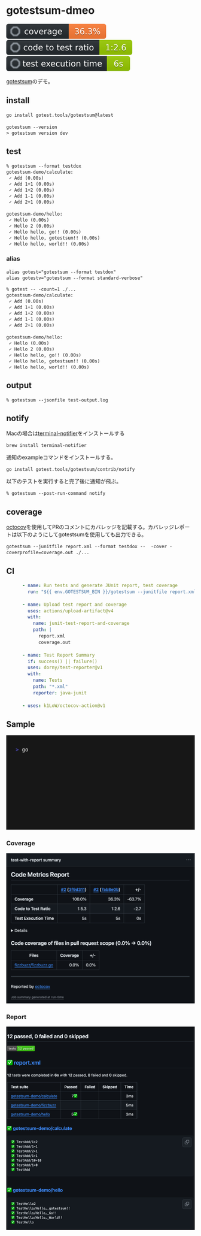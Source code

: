 # gotestsum-dmeo

![coverage](docs/coverage.svg) ![coverage](docs/ratio.svg) ![coverage](docs/time.svg)

[gotestsum](https://github.com/gotestyourself/gotestsum?tab=readme-ov-file)のデモ。

## install

```
go install gotest.tools/gotestsum@latest

gotestsum --version
> gotestsum version dev
```

## test

```
% gotestsum --format testdox         
gotestsum-demo/calculate:
 ✓ Add (0.00s)
 ✓ Add 1+1 (0.00s)
 ✓ Add 1+2 (0.00s)
 ✓ Add 1-1 (0.00s)
 ✓ Add 2+1 (0.00s)

gotestsum-demo/hello:
 ✓ Hello (0.00s)
 ✓ Hello 2 (0.00s)
 ✓ Hello hello, go!! (0.00s)
 ✓ Hello hello, gotestsum!! (0.00s)
 ✓ Hello hello, world!! (0.00s)
```

### alias

```
alias gotest="gotestsum --format testdox"
alias gotestv="gotestsum --format standard-verbose"
```

```
% gotest -- -count=1 ./...
gotestsum-demo/calculate:
 ✓ Add (0.00s)
 ✓ Add 1+1 (0.00s)
 ✓ Add 1+2 (0.00s)
 ✓ Add 1-1 (0.00s)
 ✓ Add 2+1 (0.00s)

gotestsum-demo/hello:
 ✓ Hello (0.00s)
 ✓ Hello 2 (0.00s)
 ✓ Hello hello, go!! (0.00s)
 ✓ Hello hello, gotestsum!! (0.00s)
 ✓ Hello hello, world!! (0.00s)
```

## output

```
% gotestsum --jsonfile test-output.log
```

## notify

Macの場合は[terminal-notifier](https://github.com/julienXX/terminal-notifier)をインストールする

```
brew install terminal-notifier
```

通知のexampleコマンドをインストールする。

```
go install gotest.tools/gotestsum/contrib/notify
```

以下のテストを実行すると完了後に通知が飛ぶ。

```
% gotestsum --post-run-command notify 
```

## coverage

[octocov](https://github.com/k1LoW/octocov)を使用してPRのコメントにカバレッジを記載する。カバレッジレポートは以下のようにしてgotestsumを使用しても出力できる。

```
gotestsum --junitfile report.xml --format testdox --  -cover -coverprofile=coverage.out ./...
```

## CI

```yaml
      - name: Run tests and generate JUnit report, test coverage
        run: "${{ env.GOTESTSUM_BIN }}/gotestsum --junitfile report.xml --format testdox --  -cover -coverprofile=coverage.out ./..."

      - name: Upload test report and coverage
        uses: actions/upload-artifact@v4
        with:
          name: junit-test-report-and-coverage
          path: |
            report.xml
            coverage.out

      - name: Test Report Summary
        if: success() || failure()
        uses: dorny/test-reporter@v1
        with:
          name: Tests
          path: "*.xml"
          reporter: java-junit

      - uses: k1LoW/octocov-action@v1

```

## Sample

<img src="./examples/gotestsum-format-testdox.gif"/>

### Coverage

<img src="./docs/coverage.png" />

### Report

<img src="./docs/report.png" />